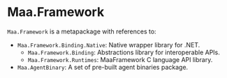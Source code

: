 # Maa.Framework

`Maa.Framework` is a metapackage with references to:

- `Maa.Framework.Binding.Native`: Native wrapper library for .NET.
    - `Maa.Framework.Binding`: Abstractions library for interoperable APIs.
    - `Maa.Framework.Runtimes`: MaaFramework C language API library.
- `Maa.AgentBinary`: A set of pre-built agent binaries package.
